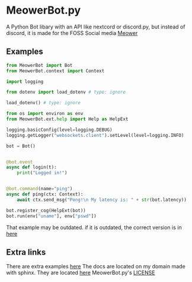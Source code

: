 # MeowerBot.py

A Python Bot libary with an API like nextcord or discord.py, but instead of discord, it is made for the FOSS Social media [Meower](https://github.com/meower-media-co/)

## Examples

```py
from MeowerBot import Bot
from MeowerBot.context import Context

import logging

from dotenv import load_dotenv # type: ignore

load_dotenv() # type: ignore

from os import environ as env
from MeowerBot.ext.help import Help as HelpExt

logging.basicConfig(level=logging.DEBUG)
logging.getLogger("websockets.client").setLevel(level=logging.INFO)

bot = Bot()


@bot.event
async def login(t):
	print("Logged in!")


@bot.command(name="ping")
async def ping(ctx: Context):
	await ctx.send_msg("Pong!\n My latency is: " + str(bot.latency))

bot.register_cog(HelpExt(bot))
bot.run(env["uname"], env["pswd"])
```

That example may be outdated. if it is outdated, the correct version is in [here](./tests/intergration/integration_login.py)

## Extra links

There are extra examples [here](./tests/intergration/)
The docs are located on my domain made with sphinx. They are located [here](https://meowerbot.showierdata.xyz/)
MeowerBot.py's [LICENSE](./LICENSE)
